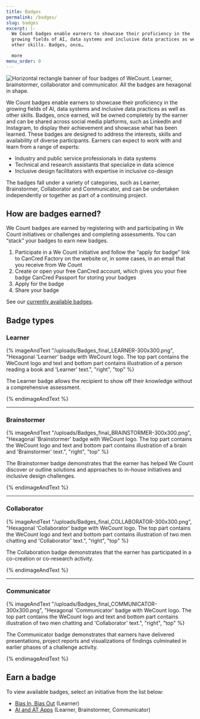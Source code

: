 ```yaml
---
title: Badges
permalink: /badges/
slug: badges
excerpt: |-
  We Count badges enable earners to showcase their proficiency in the
  growing fields of AI, data systems and inclusive data practices as well as
  other skills. Badges, once…

  more
menu_order: 0
---
```

![Horizontal rectangle banner of four badges of WeCount. Learner, brainstormer, collaborator and communicator. All the badges are hexagonal in shape.](/uploads/banner-06-1024x270.jpg)

We Count badges enable earners to showcase their proficiency in the growing fields of AI, data systems and inclusive data practices as well as other skills. Badges, once earned, will be owned completely by the earner and can be shared across social media platforms, such as LinkedIn and Instagram, to display their achievement and showcase what has been learned. These badges are designed to address the interests, skills and availability of diverse participants. Earners can expect to work with and learn from a range of experts:

* Industry and public service professionals in data systems
* Technical and research assistants that specialize in data science
* Inclusive design facilitators with expertise in inclusive co-design

The badges fall under a variety of categories, such as Learner, Brainstormer, Collaborator and Communicator, and can be undertaken independently or together as part of a continuing project.

## How are badges earned?

We Count badges are earned by registering with and participating in We Count initiatives or challenges and completing assessments. You can “stack” your badges to earn new badges.

1. Participate in a We Count initiative and follow the “apply for badge” link to CanCred Factory on the website or, in some cases, in an email that you receive from We Count
2. Create or open your free CanCred account, which gives you your free badge CanCred Passport for storing your badges
3. Apply for the badge
4. Share your badge

See our [currently available badges](/badges/#earn-a-badge).

## Badge types

### Learner

{% imageAndText "/uploads/Badges_final_LEARNER-300x300.png", "Hexagonal 'Learner' badge with WeCount logo. The top part contains the WeCount logo and text and bottom part contains illustration of a person reading a book and 'Learner' text.", "right", "top" %}


The Learner badge allows the recipient to show off their knowledge without a comprehensive assessment.


{% endimageAndText %}

- - -

### Brainstormer

{% imageAndText "/uploads/Badges_final_BRAINSTORMER-300x300.png", "Hexagonal 'Brainstormer' badge with WeCount logo. The top part contains the WeCount logo and text and bottom part contains illustration of a brain and 'Brainstormer' text.", "right", "top" %}


The Brainstormer badge demonstrates that the earner has helped We Count discover or outline solutions and approaches to in-house initiatives and inclusive design challenges.


{% endimageAndText %}

- - -

### Collaborator

{% imageAndText "/uploads/Badges_final_COLLABORATOR-300x300.png", "Hexagonal 'Collaborator' badge with WeCount logo. The top part contains the WeCount logo and text and bottom part contains illustration of two men chatting and 'Collaborator' text.", "right", "top" %}


The Collaboration badge demonstrates that the earner has participated in a co-creation or co-research activity.


{% endimageAndText %}

- - -

### Communicator

{% imageAndText "/uploads/Badges_final_COMMUNICATOR-300x300.png", "Hexagonal 'Communicator' badge with WeCount logo. The top part contains the WeCount logo and text and bottom part contains illustration of two men chatting and 'Collaborator' text.", "right", "top" %}


The Communicator badge demonstrates that earners have delivered presentations, project reports and visualizations of findings culminated in earlier phases of a challenge activity.


{% endimageAndText %}

## Earn a badge

To view available badges, select an initiative from the list below:

* [Bias In, Bias Out](/initiatives/bias-in-bias-out/) (Learner)
* [AI and AT Apps](/initiatives/ai-and-at-apps/) (Learner, Brainstormer, Communicator)
